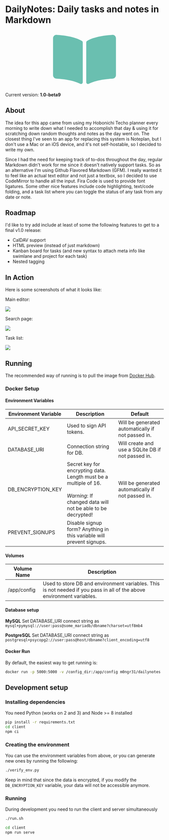 # DailyNotes: Daily tasks and notes in Markdown

<p align="center">
  <!-- Font-Awesome book-open -->
  <svg xmlns="http://www.w3.org/2000/svg" viewBox="0 0 576 512" width="200px">
    <path style="fill:#6abfb0" d="M542.22 32.05c-54.8 3.11-163.72 14.43-230.96 55.59-4.64 2.84-7.27 7.89-7.27 13.17v363.87c0 11.55 12.63 18.85 23.28 13.49 69.18-34.82 169.23-44.32 218.7-46.92 16.89-.89 30.02-14.43 30.02-30.66V62.75c.01-17.71-15.35-31.74-33.77-30.7zM264.73 87.64C197.5 46.48 88.58 35.17 33.78 32.05 15.36 31.01 0 45.04 0 62.75V400.6c0 16.24 13.13 29.78 30.02 30.66 49.49 2.6 149.59 12.11 218.77 46.95 10.62 5.35 23.21-1.94 23.21-13.46V100.63c0-5.29-2.62-10.14-7.27-12.99z"/>
  </svg>
</p>

Current version: **1.0-beta9**

## About
The idea for this app came from using my Hobonichi Techo planner every morning to write down what I needed to accomplish that day & using it for scratching down random thoughts and notes as the day went on. The closest thing I've seen to an app for replacing this system is Noteplan, but I don't use a Mac or an iOS device, and it's not self-hostable, so I decided to write my own.

Since I had the need for keeping track of to-dos throughout the day, regular Markdown didn't work for me since it doesn't natively support tasks. So as an alternative I'm using Github Flavored Markdown (GFM). I really wanted it to feel like an actual text editor and not just a textbox, so I decided to use CodeMirror to handle all the input. Fira Code is used to provide font ligatures. Some other nice features include code highlighting, text/code folding, and a task list where you can toggle the status of any task from any date or note.

## Roadmap
I'd like to try add include at least of some the following features to get to a final v1.0 release:

 - CalDAV support
 - HTML preview (instead of just markdown)
 - Kanban board for tasks (and new syntax to attach meta info like swimlane and project for each task)
 - Nested tagging


## In Action
Here is some screenshots of what it looks like:

Main editor:

![](https://i.imgur.com/WEZff9a.png)

Search page:

![](https://i.imgur.com/JKqHlhT.png)


Task list:

![](https://i.imgur.com/TSHboCT.png)

## Running
The recommended way of running is to pull the image from [Docker Hub](https://hub.docker.com/r/m0ngr31/dailynotes).

### Docker Setup

#### Environment Variables
| Environment Variable | Description | Default |
|---|---|---|
| API_SECRET_KEY | Used to sign API tokens. | Will be generated automatically if not passed in. |
| DATABASE_URI | Connection string for DB. | Will create and use a SQLite DB if not passed in. |
| DB_ENCRYPTION_KEY | Secret key for encrypting data. Length must be a multiple of 16.<br><br>*Warning*: If changed data will not be able to be decrypted! | Will be generated automatically if not passed in. |
| PREVENT_SIGNUPS | Disable signup form? Anything in this variable will prevent signups. | |


#### Volumes
| Volume Name | Description |
|---|---|
| /app/config | Used to store DB and environment variables. This is not needed if you pass in all of the above environment variables. |

#### Database setup
**MySQL**
Set DATABASE_URI connect string as `mysql+pymysql://user:pass@some_mariadb/dbname?charset=utf8mb4`


**PostgreSQL**
Set DATABASE_URI connect string as `postgresql+psycopg2://user:pass@host/dbname?client_encoding=utf8`


#### Docker Run
By default, the easiest way to get running is:

```bash
docker run -p 5000:5000 -v /config_dir:/app/config m0ngr31/dailynotes
```

## Development setup

### Installing dependencies
You need Python (works on 2 and 3) and Node >= 8 installed

```bash
pip install -r requirements.txt
cd client
npm ci
```

### Creating the environment
You can use the environment variables from above, or you can generate new ones by running the following:

```bash
./verify_env.py
```

Keep in mind that since the data is encrypted, if you modify the `DB_ENCRYPTION_KEY` variable, your data will not be accessible anymore.

### Running
During development you need to run the client and server simultaneously

```bash
./run.sh
```

```bash
cd client
npm run serve
```
